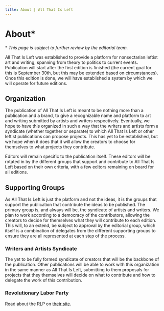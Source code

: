 ```yaml
---
title: About | All That Is Left
---
```

# About*

\* *This page is subject to further review by the editorial team.*

All That Is Left was established to provide a platform for nonsectarian leftist art and writing, spanning from theory to politics to current events.
Publication will start after the first edition is finished (the current goal for this is September 30th, but this may be extended based on circumstances).
Once this edition is done, we will have established a system by which we will operate for future editions.

## Organization

The publication of All That Is Left is meant to be nothing more than a publication and a brand, to give a recognizable name and platform to art and writing submitted by artists and writers respectively.
Eventually, we hope to have this organized in such a way that the writers and artists form a syndicate (whether together or separate) to which All That Is Left or other leftist publications can propose projects.
This has yet to be established, but we hope when it does that it will allow the creators to choose for themselves to what projects they contribute.

Editors will remain specific to the publication itself.
These editors will be rotated in by the different groups that support and contribute to All That Is Left based on their own criteria, with a few editors remaining on board for all editions.

## Supporting Groups

As All That Is Left is just the platform and not the ideas, it is the groups that support the publication that contribute the ideas to be published.
The primary group is, and always will be, the syndicate of artists and writers.
We plan to work according to a democracy of the contributors, allowing the creators to decide for themselves what they will contribute to each edition.
This will, to an extend, be subject to approval by the editorial group, which itself is a combination of delegates from the different supporting groups to ensure they are all represented at each step of the process.

### Writers and Artists Syndicate

The yet to be fully formed syndicate of creators that will be the backbone of the publication.
Other publications will be able to work with this organization in the same manner as All That Is Left, submitting to them proposals for projects that they themselves will decide on what to contribute and how to delegate the work of this contribution.

### Revolutionary Labor Party

Read about the RLP on [their site](https://revlabor.wixsite.com/revlaborparty).
